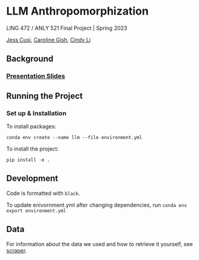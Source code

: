 # LLM Anthropomorphization

LING 472 / ANLY 521 Final Project | Spring 2023

[Jess Cusi](https://github.com/jessicacusi), [Caroline Gish](https://github.com/cngish98), [Cindy Li](https://github.com/cjlicjli)

## Background

### [Presentation Slides](https://docs.google.com/presentation/d/1goQKjHUAjKexrbL4J1h_FJL5pZiMgEDOUCAEMbnUXoI/edit#slide=id.p)

## Running the Project

### Set up & Installation

To install packages:

```commandline
conda env create --name llm --file environment.yml 
```

To install the project:

```
pip install -e .
```

## Development

Code is formatted with `black`. 

To update enivornment.yml after changing dependencies, run `conda env export environment.yml`

## Data 

For information about the data we used and how to retrieve it yourself, see [scraper](/scraper).